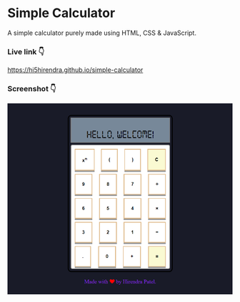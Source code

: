 # Simple Calculator
A simple calculator purely made using HTML, CSS &amp; JavaScript.

### Live link 👇
https://hi5hirendra.github.io/simple-calculator

### Screenshot 👇
![screenshot of the simple-calculator.](ss-simple-calculator.png)
